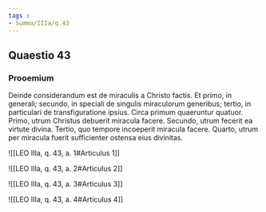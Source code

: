 ```yaml
---
tags : 
- Summa/IIIa/q.43
---
```


## Quaestio 43

### Prooemium

Deinde considerandum est de miraculis a Christo factis. Et primo, in generali; secundo, in speciali de singulis miraculorum generibus; tertio, in particulari de transfiguratione ipsius. Circa primum quaeruntur quatuor. Primo, utrum Christus debuerit miracula facere. Secundo, utrum fecerit ea virtute divina. Tertio, quo tempore incoeperit miracula facere. Quarto, utrum per miracula fuerit sufficienter ostensa eius divinitas.

![[LEO IIIa, q. 43, a. 1#Articulus 1]]

![[LEO IIIa, q. 43, a. 2#Articulus 2]]

![[LEO IIIa, q. 43, a. 3#Articulus 3]]

![[LEO IIIa, q. 43, a. 4#Articulus 4]]

